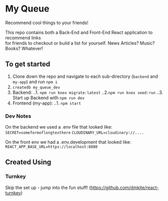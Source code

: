 # My Queue
Recommend cool things to your friends!<br>

This repo contains both a Back-End and Front-End React application to recommend links<br>
for friends to checkout or build a list for yourself. News Articles? Music? Books? Whatever!<br>

## To get started 
1. Clone down the repo and navigate to each sub-directory (`backend` and `my-app`) and run `npm i`
2. `createdb my_queue_dev`
3. Backend:
..1. `npm run knex migrate:latest`
..2.`npm run knex seed:run`
..3. Start up Backend with `npm run dev`
4. Frontend (my-app):
..1. `npm start`

### Dev Notes
On the backend we used a .env file that looked like: <br>
`SECRET=someformoflongtexthere`
`CLOUDINARY_URL=cloudinary://....`

On the front env we had a .env.development that looked like: <br>
`REACT_APP_BASE_URL=https://localhost:8080`

## Created Using 

### Turnkey
Skip the set up - jump into the fun stuff!
(https://github.com/dmkite/react-turnkey)
